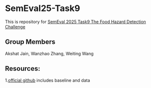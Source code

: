 # SemEval25-Task9
This is repository for [SemEval 2025 Task9 The Food Hazard Detection Challenge](https://food-hazard-detection-semeval-2025.github.io/)

## Group Members
Akshat Jain, Wanzhao Zhang, Weiting Wang

## Resources:
1.[official github](https://github.com/food-hazard-detection-semeval-2025/food-hazard-detection-semeval-2025.github.io) includes baseline and data

